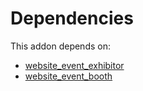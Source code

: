 # Dependencies

This addon depends on:

- [website_event_exhibitor](../../odoo-bringout-oca-ocb-website_event_exhibitor)
- [website_event_booth](../../odoo-bringout-oca-ocb-website_event_booth)
